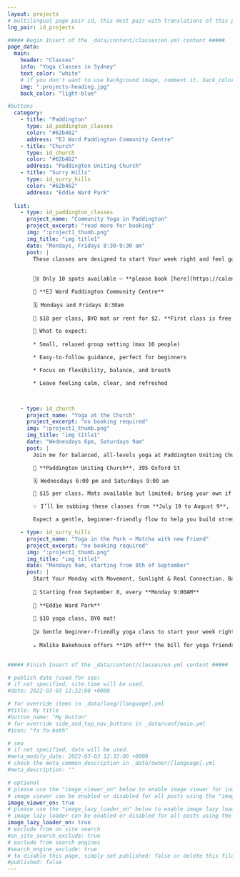 ```yaml
---
layout: projects
# multilingual page pair id, this must pair with translations of this page. (This name must be unique)
lng_pair: id_projects

##### Begin Insert of the _data/content/classes/en.yml content #####
page_data:
  main:
    header: "Classes"
    info: "Yoga classes in Sydney"
    text_color: "white"
    # if you don't want to use background image, comment it. back_color will be activated.
    img: ":projects-heading.jpg"
    back_color: "light-blue"

#buttons
  category:
    - title: "Paddington"
      type: id_paddington_classes
      color: "#62b462"
      address: "EJ Ward Paddington Community Centre"
    - title: "Church"
      type: id_church
      color: "#62b462"
      address: "Paddington Uniting Church"
    - title: "Surry Hills"
      type: id_surry_hills
      color: "#62b462"
      address: "Eddie Ward Park"
    
  list:
    - type: id_paddington_classes
      project_name: "Community Yoga in Paddington"
      project_excerpt: "read more for booking"
      img: ":project1_thumb.png"
      img_title: "img title1"
      date: "Mondays, Fridays 8:30-9:30 am"
      post: |
        These classes are designed to start Your week right and feel good in your own skin.
        
        
        🧘‍♀️ Only 10 spots available – **please book [here](https://calendly.com/redmorningyoga/community-yoga-at-paddington-1).**

        📍 **EJ Ward Paddington Community Centre**
        
        🗓️ Mondays and Fridays 8:30am
        
        💸 $18 per class, BYO mat or rent for $2. **First class is free!**

        🌿 What to expect:
        
        * Small, relaxed group setting (max 10 people)

        * Easy-to-follow guidance, perfect for beginners

        * Focus on flexibility, balance, and breath

        * Leave feeling calm, clear, and refreshed



    - type: id_church
      project_name: "Yoga at the Church"
      project_excerpt: "no booking required"
      img: ":project1_thumb.png"
      img_title: "img title1"
      date: "Wednesdays 6pm, Saturdays 9am"
      post: |
        Join me for balanced, all-levels yoga at Paddington Uniting Church — no need to book, just come along.

        📍 **Paddington Uniting Church**, 395 Oxford St

        🗓️ Wednesdays 6:00 pm and Saturdays 9:00 am

        💸 $15 per class. Mats available but limited; bring your own if possible.

        ✨ I’ll be subbing these classes from **July 19 to August 9**, and would love to see you there.

        Expect a gentle, beginner-friendly flow to help you build strength, reduce stress, and move mindfully.

    - type: id_surry_hills
      project_name: "Yoga in the Park → Matcha with new Friend"
      project_excerpt: "no booking required"
      img: ":project1_thumb.png"
      img_title: "img title1"
      date: "Mondays 9am, starting from 8th of September"
      post: |
        Start Your Monday with Movement, Sunlight & Real Connection. Balanced yoga class in the park, followed by coffee + chats right next door.
        
        📅 Starting from September 8, every **Monday 9:00AM**
        
        📍 **Eddie Ward Park**
        
        💸 $10 yoga class, BYO mat!
        
        🧘‍♀️ Gentle beginner-friendly yoga class to start your week right, build strength, reduce stress, and move mindfully
        
        ☕ Malika Bakehouse offers **10% off** the bill for yoga friends, just show your mat!

        
##### Finish Insert of the _data/content/classes/en.yml content #####

# publish date (used for seo)
# if not specified, site.time will be used.
#date: 2022-03-03 12:32:00 +0000

# for override items in _data/lang/[language].yml
#title: My title
#button_name: "My button"
# for override side_and_top_nav_buttons in _data/conf/main.yml
#icon: "fa fa-bath"

# seo
# if not specified, date will be used.
#meta_modify_date: 2022-03-03 12:32:00 +0000
# check the meta_common_description in _data/owner/[language].yml
#meta_description: ""

# optional
# please use the "image_viewer_on" below to enable image viewer for individual pages or posts (_posts/ or [language]/_posts folders).
# image viewer can be enabled or disabled for all posts using the "image_viewer_posts: true" setting in _data/conf/main.yml.
image_viewer_on: true
# please use the "image_lazy_loader_on" below to enable image lazy loader for individual pages or posts (_posts/ or [language]/_posts folders).
# image lazy loader can be enabled or disabled for all posts using the "image_lazy_loader_posts: true" setting in _data/conf/main.yml.
image_lazy_loader_on: true
# exclude from on site search
#on_site_search_exclude: true
# exclude from search engines
#search_engine_exclude: true
# to disable this page, simply set published: false or delete this file
#published: false
---
```

